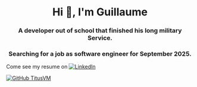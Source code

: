 <h1 align="center">Hi 👋, I'm Guillaume</h1>
<h3 align="center">A developer out of school that finished his long military Service.</h3>
<h3 align="center">Searching for a job as software engineer for September 2025.</h3>

Come see my resume on [![LinkedIn](https://img.shields.io/badge/linkedin-%230077B5.svg?style=flat-square&logo=Linkedin&logoColor=white&link=[https://www.linkedin.com/in/titus-abele-13265821b/)](https://www.linkedin.com/in/guillaume-mouchet-b537a9267/)

[![GitHub TitusVM](https://img.shields.io/github/followers/TitusVM?label=Follow&style=social)](https://github.com/guillaumemouchet)
<!--
**guillaumemouchet/guillaumemouchet** is a ✨ _special_ ✨ repository because its `README.md` (this file) appears on your GitHub profile.
https://rahuldkjain.github.io/gh-profile-readme-generator/
Here are some ideas to get you started:

- 🔭 I’m currently working on ...
- 🌱 I’m currently learning ...
- 👯 I’m looking to collaborate on ...
- 🤔 I’m looking for help with ...
- 💬 Ask me about ...
- 📫 How to reach me: ...
- 😄 Pronouns: ...
- ⚡ Fun fact: ...
-->
